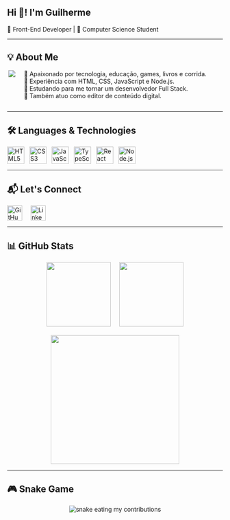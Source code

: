 <h2 align="left">Hi 👋! I'm Guilherme</h2>

<p align="left">🎯 Front-End Developer | 🎒 Computer Science Student</p>

---

<h2 align="left">💡 About Me</h2>

<div style="display: flex; flex-wrap: wrap; align-items: flex-start; gap: 20px;">
  <img 
    align="right" 
    height="130" 
    src="https://media.licdn.com/dms/image/v2/D4D12AQEDqzq9LkGBBw/article-cover_image-shrink_720_1280/article-cover_image-shrink_720_1280/0/1663786260509?e=1746057600&v=beta&t=j2qfNu00-Mpy-6cB_NGN_bVffIJXUHaVtIWngc-2-1w" 
    style="max-width: 100%; height: auto; margin-bottom: 20px; flex-shrink: 0;"
  />
  <p align="left" style="flex: 1; max-width: 100%; text-align: left; margin-top: 0;"> 
    🔸 Apaixonado por tecnologia, educação, games, livros e corrida.<br> 
    🔸 Experiência com HTML, CSS, JavaScript e Node.js.<br> 
    🔸 Estudando para me tornar um desenvolvedor Full Stack.<br> 
    🔸 Também atuo como editor de conteúdo digital.
  </p>
</div>

---

<h2 align="left">🛠️ Languages & Technologies</h2>

<div align="left" style="display: flex; flex-wrap: wrap; gap: 12px;">
  <img src="https://cdn.jsdelivr.net/gh/devicons/devicon/icons/html5/html5-original.svg" height="40" alt="HTML5" />
  <img src="https://cdn.jsdelivr.net/gh/devicons/devicon/icons/css3/css3-original.svg" height="40" alt="CSS3" />
  <img src="https://cdn.jsdelivr.net/gh/devicons/devicon/icons/javascript/javascript-plain.svg" height="40" alt="JavaScript" />
  <img src="https://cdn.jsdelivr.net/gh/devicons/devicon/icons/typescript/typescript-original.svg" height="40" alt="TypeScript" />
  <img src="https://cdn.jsdelivr.net/gh/devicons/devicon/icons/react/react-original-wordmark.svg" height="40" alt="React" />
  <img src="https://cdn.jsdelivr.net/gh/devicons/devicon/icons/nodejs/nodejs-original.svg" height="40" alt="Node.js" />
</div>

---

<h2 align="left">📬 Let's Connect</h2>

<div style="display: flex; flex-wrap: wrap; align-items: center; gap: 20px;"> 
  <a href="https://github.com/GuilhermeBicudo" target="_blank">
    <img src="https://custom-icon-badges.demolab.com/github/followers/GuilhermeBicudo?color=4CAF50&labelColor=388E3C&style=for-the-badge&logo=person-add&label=follow&logoColor=white" height="35" alt="GitHub followers" />
  </a> 
  <a href="https://www.linkedin.com/in/guilherme-de-andrade-bicudo-5637ab288/" target="_blank"> 
    <img src="https://img.shields.io/static/v1?message=LinkedIn&logo=linkedin&label=&color=0077B5&logoColor=white&labelColor=&style=for-the-badge" height="35" alt="LinkedIn" />
  </a> 
</div>

---

<h2 align="left">📊 GitHub Stats</h2>

<div align="center" style="display: flex; flex-wrap: wrap; justify-content: center; gap: 20px;">
  <img src="https://github-readme-stats.vercel.app/api?username=GuilhermeBicudo&show_icons=true&theme=dracula&include_all_commits=true&count_private=true&cache_seconds=60" height="150" />
  <img src="https://github-readme-stats.vercel.app/api/top-langs/?username=GuilhermeBicudo&layout=compact&langs_count=8&theme=dracula&cache_seconds=60" height="150" />
  <img src="https://github-readme-activity-graph.vercel.app/graph?username=GuilhermeBicudo&radius=16&theme=cobalt&area=true&cache_seconds=60" height="300" />
</div>

---

<h2 align="left">🎮 Snake Game</h2>

<p align="center">
  <img src="https://github.com/GuilhermeBicudo/GuilhermeBicudo/raw/output/github-contribution-grid-snake.svg" alt="snake eating my contributions" />
</p>
